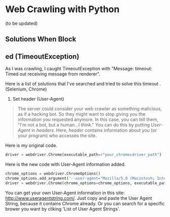 # Web Crawling with Python

(to be updated)



## Solutions When Block

## ed (TimeoutException)

As I was crawling, I caught TimeoutException with "Message: timeout: Timed out receiving message from renderer". 

Here is a list of solutions that I've searched and tried to solve this timeout . (Selenium, Chrome)



1. Set header (User-Agent)

> The server could consider your web crawler as something malicious, as if a hacking bot. So they might want to stop giving you the information you requested anymore. In this case, you can tell them, "I'm not a bot, but a human...I think." You can do this by putting *User-Agent* in *headers*. Here, *header* contains information about you (or your program) who accesses the site. 



Here is my original code.

```python
driver = webdriver.Chrome(executable_path=r"your_chromecdriver_path")
```



Here is the new code with User-Agent information added.

```python
chrome_options = webdriver.ChromeOptions()
chrome_options.add_argument('--user-agent="Mozilla/5.0 (Macintosh; Intel Mac OS X 10_14_1) AppleWebKit/537.36 (KHTML, like Gecko) Chrome/85.0.4183.83 Safari/537.36"')
driver = webdriver.Chrome(chrome_options=chrome_options, executable_path=r"your_chromedriver_path")
```

You can get your own User-Agent information in this site:  http://www.useragentstring.com/. Just copy and paste the User Agent String, because it contains Chrome already. Or you can search for a specific brower you want by cliking 'List of User Agent Strings'.

